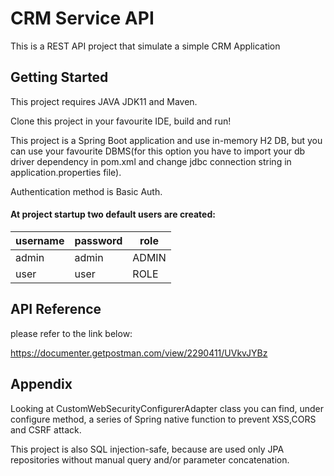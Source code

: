 
# CRM Service API

This is a REST API project that simulate a simple CRM Application


## Getting Started
This project requires JAVA JDK11 and Maven.

Clone this project in your favourite IDE, build and run!

This project is a Spring Boot application and use in-memory H2 DB, but you can use your favourite DBMS(for this option you have to import your db driver dependency in pom.xml and change jdbc connection string in application.properties file).

Authentication method is Basic Auth.

#### At project startup two default users are created:
| username | password     | role |
|----------| -------------|------|
| admin    |admin         |ADMIN |
|  user    |user          |ROLE  |






## API Reference


please refer to the link below:

https://documenter.getpostman.com/view/2290411/UVkvJYBz

## Appendix

Looking at CustomWebSecurityConfigurerAdapter class you can find, under configure method, a series of Spring native function to prevent XSS,CORS and CSRF attack.

This project is also SQL injection-safe, because are used only JPA repositories without manual query and/or parameter concatenation.


